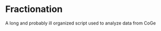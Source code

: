 Fractionation
=============

A long and probably ill organized script used to analyze data from CoGe
